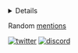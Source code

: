<details>

![Anurag's GitHub stats](https://github-readme-stats.vercel.app/api?username=Fr4nkFletcher&show_icons=true&theme=dark)

[![Top Langs](https://github-readme-stats.vercel.app/api/top-langs/?username=Fr4nkFletcher&layout=compact&theme=dark)](https://github.com/anuraghazra/github-readme-stats)

[![GitHub Streak](https://github-readme-streak-stats.herokuapp.com?user=Fr4nkFletcher&theme=dark&hide_border=true)](https://git.io/streak-stats)


[![Fr4nkFletcher's github activity graph](https://github-readme-activity-graph.vercel.app/graph?username=Fr4nkFletcher&theme=react)](https://github.com/ashutosh00710/github-readme-activity-graph)
</details>

Random [mentions](https://fr4nkfletcher.github.io/about/#mentions)

[![twitter](https://img.shields.io/badge/Follow-%231DA1F2.svg?style=flat&logo=x&logoColor=white&color=1F285E)](https://twitter.com/Fr4nkFletcher)
[![discord](https://img.shields.io/badge/Discord-@0xbangbang-7289DA?style=flat&logo=discord&logoColor=white)](https://discord.com/users/1165406778901663877)
